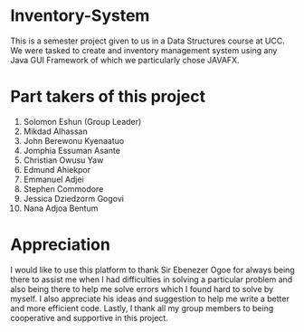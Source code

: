 # Inventory-System
This is a semester project given to us in a Data Structures course at UCC. We were tasked to create and inventory management system using any Java GUI Framework of which we particularly chose JAVAFX.

# Part takers of this project
1. Solomon Eshun (Group Leader)
2. Mikdad Alhassan
3. John Berewonu Kyenaatuo
4. Jomphia Essuman Asante
5. Christian Owusu Yaw
6. Edmund Ahiekpor
7. Emmanuel Adjei
8. Stephen Commodore
9. Jessica Dziedzorm Gogovi
10. Nana Adjoa Bentum

# Appreciation
I would like to use this platform to thank Sir Ebenezer Ogoe for always being there to assist me when I had difficulties in solving a particular problem and also being there to help me solve errors which I found hard to solve by myself.
I also appreciate his ideas and suggestion to help me write a better and more efficient code. Lastly, I thank all my group members to being cooperative and supportive in this project. 